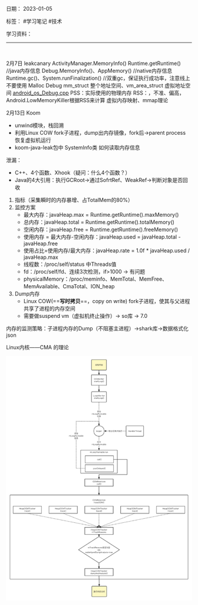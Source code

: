 日期： 2023-01-05

标签： #学习笔记 #技术

学习资料： 


---
<br>

2月7日
leakcanary
ActivityManager.MemoryInfo()
Runtime.getRuntime() //java内存信息
Debug.MemoryInfo()、AppMemory() //native内存信息
Runtime.gc()、System.runFinalization() //双重gc，保证执行成功率，注意线上不要使用
Malloc Debug
mm_struct 整个地址空间、vm_area_struct 虚拟地址空间
[android_os_Debug.cpp](http://aospxref.com/android-10.0.0_r47/xref/frameworks/base/core/jni/android_os_Debug.cpp)
PSS：实际使用的物理内存
RSS：，不准、偏高，Android.LowMemoryKiller根据RSS来计算
虚拟内存映射、mmap理论

2月13日
Koom
- unwind模块，栈回溯
- 利用Linux COW fork子进程，dump出内存镜像，fork后->parent process 恢复虚拟机运行
- koom-java-leak包中 SystemInfo类 如何读取内存信息

泄漏：
- C++、4个函数、Xhook（疑问：什么4个函数？）
- Java的4大引用：执行GCRoot->通过SofrtRef、WeakRef->判断对象是否回收

1. 指标（采集瞬时的内存暴增、占TotalMem的80%）
2. 监控方案
	 - 最大内存：javaHeap.max = Runtime.getRuntime().maxMemory()
	 - 总内存：javaHeap.total = Runtime.getRuntime().totalMemory()
	 - 空闲内存：javaHeap.free = Runtime.getRuntime().freeMemory()
	 - 使用内存 = 最大内存-空闲内存：javaHeap.used = javaHeap.total - javaHeap.free
	 - 使用占比=使用内存/最大内存：javaHeap.rate = 1.0f * javaHeap.used / javaHeap.max
	 - 线程数：/proc/self/status 中Threads值
	 - fd：/proc/self/fd、连续3次检测，if>1000 -> 有问题
	 - physicalMemory：/proc/meminfo、MemTotal、MemFree、MemAvailable、CmaTotal、ION_heap
3. Dump内存
	- Linux COW(==**写时拷贝**==，copy on write) fork子进程，使其与父进程共享了进程的内存空间
	- 需要做suspend vm（虚拟机终止操作）-> so库 -> 7.0

内存的监测策略：子进程内存的Dump（不阻塞主进程）->shark库->数据格式化json

Linux内核——CMA 的理论

![850](../99附件/20230214_oom.png)
